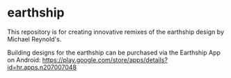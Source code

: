 # earthship

This repository is for creating innovative remixes of the earthship design by Michael Reynold's.  

Building designs for the earthship can be purchased via the Earthship App on Android: https://play.google.com/store/apps/details?id=hr.apps.n207007048



